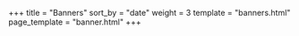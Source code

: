 +++
title = "Banners"
sort_by = "date"
weight = 3
template = "banners.html"
page_template = "banner.html"
+++